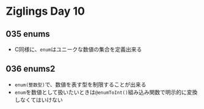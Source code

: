 # Ziglings Day 10

## 035 enums

* C同様に、`enum`はユニークな数値の集合を定義出来る

## 036 enums2

* `enum(整数型)`で、数値を表す型を制限することが出来る
* `enum`を数値として扱いたいときは`@enumToInt()`組み込み関数で明示的に変換しなくてはいけない
